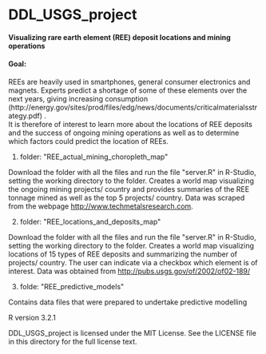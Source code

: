 # DDL_USGS_project
<h4>Visualizing rare earth element (REE) deposit locations and mining operations</h4>

<h4>Goal:</h4>
REEs are heavily used in smartphones, general consumer electronics and magnets. Experts predict a shortage of some of these elements over the next years, giving increasing consumption (http://energy.gov/sites/prod/files/edg/news/documents/criticalmaterialsstrategy.pdf) . <br>
It is therefore of interest to learn more about the locations of REE deposits and the success of ongoing mining operations as well as to determine which factors could predict the location of REEs.


1) folder: "REE_actual_mining_choropleth_map"

Download the folder with all the files and run the file "server.R" in R-Studio, setting the working directory 
to the folder.
Creates a world map visualizing the ongoing mining projects/ country and provides summaries of the REE tonnage mined as
well as the top 5 projects/ country. Data was scraped from the webpage http://www.techmetalsresearch.com.

2) folder: "REE_locations_and_deposits_map"

Download the folder with all the files and run the file "server.R" in R-Studio, setting the working directory 
to the folder.
Creates a world map visualizing locations of 15 types of REE deposits and summarizing the number of projects/ country. The user can indicate via a checkbox which element is of interest. Data was obtained from http://pubs.usgs.gov/of/2002/of02-189/

3) folde: "REE_predictive_models"

Contains data files that were prepared to undertake predictive modelling


R version 3.2.1

DDL_USGS_project is licensed under the MIT License. See the LICENSE file in this directory for the full license text.

